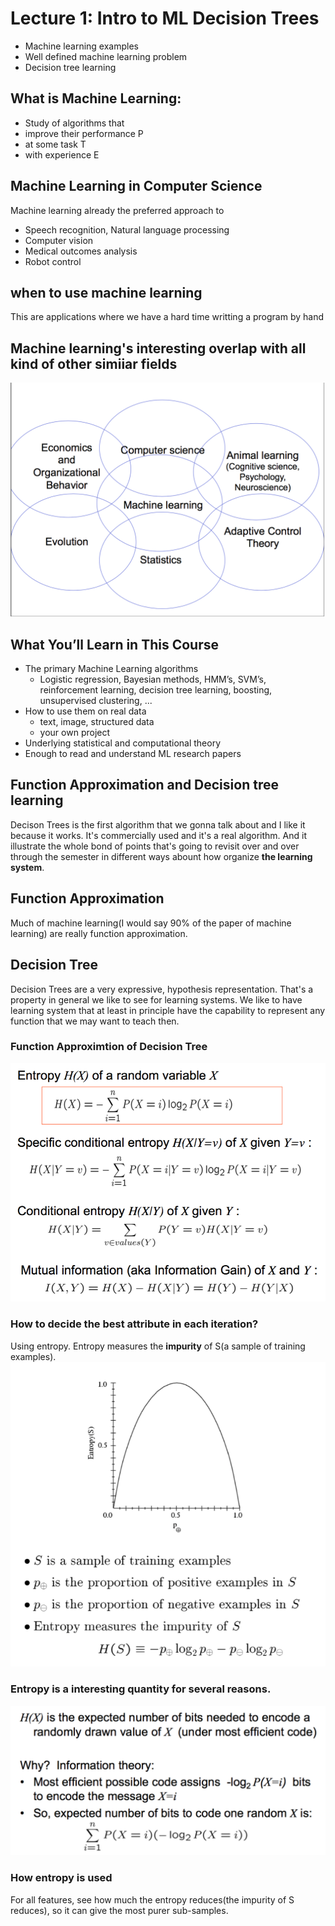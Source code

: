 # Lecture 1: Intro to ML Decision Trees
* Machine learning examples
* Well defined machine learning problem
* Decision tree learning

## What is Machine Learning:
* Study of algorithms that
* improve their performance P 
* at some task T
* with experience E

## Machine Learning in Computer Science
Machine learning already the preferred approach to
* Speech recognition, Natural language processing
* Computer vision
* Medical outcomes analysis
* Robot control

## when to use machine learning
This are applications where we have a hard time writting a program by hand

## Machine learning's interesting overlap with all kind of other simiiar fields
![](https://github.com/shirleyChou/Data-Science/blob/master/MachineLearning/Courses/CS601/picts/overlap.png?raw=true)

## What You’ll Learn in This Course
* The primary Machine Learning algorithms
  * Logistic regression, Bayesian methods, HMM’s, SVM’s, reinforcement learning, decision tree learning, boosting, unsupervised clustering, ...
* How to use them on real data
  * text, image, structured data
  * your own project
* Underlying statistical and computational theory
* Enough to read and understand ML research papers

## Function Approximation and Decision tree learning
Decison Trees is the first algorithm that we gonna talk about and I like it because it works. It's commercially used and it's a real algorithm. And it illustrate the  whole bond of points that's going to revisit over and over through the semester in different ways abount how organize **the learning system**.

## Function Approximation
Much of machine learning(I would say 90% of the paper of machine learning) are really function approximation.

## Decision Tree
Decision Trees are a very expressive, hypothesis representation. That's a property in general we like to see for learning systems. We like to have learning system that at least in principle have the capability to represent any function that we may want to teach then.


### Function Approximtion of Decision Tree
![](https://github.com/shirleyChou/Data-Science/blob/master/MachineLearning/Courses/CS601/picts/functionApproximation.png?raw=true)

### How to decide the best attribute in each iteration?
Using entropy. Entropy measures the **impurity** of S(a sample of training examples).
![](https://github.com/shirleyChou/Data-Science/blob/master/MachineLearning/Courses/CS601/picts/entropy.png?raw=true)

### Entropy is a interesting quantity for several reasons.
![](https://github.com/shirleyChou/Data-Science/blob/master/MachineLearning/Courses/CS601/picts/entropyQuantity.png?raw=true)

### How entropy is used
For all features, see how much the entropy reduces(the impurity of S reduces), so it can give the most purer sub-samples.